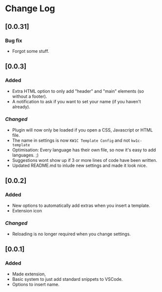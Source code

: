 # Change Log

## [0.0.31]
### **Bug fix**
- Forgot some stuff.

## [0.0.3]
### **Added**
- Extra HTML option to only add "header" and "main" elements (so without a footer).
- A notification to ask if you want to set your name (if you haven't already).

### ***Changed***
- Plugin will now only be loaded if you open a CSS, Javascript or HTML file.
- The name in settings is now `KW1C Template Config` and not `kw1c-template`
- Optimisation: Every language has their own file, so now it's easy to add languages. ;)
- Suggestions wont show up if 3 or more lines of code have been written.
- Updated README.md to inlude new settings and made it look nice.

## [0.0.2]
### **Added**
- New options to automatically add extras when you insert a template.
- Extension icon

### ***Changed***
- Reloading is no longer required when you change settings.

## [0.0.1]
### **Added**
- Made extension,
- Basic system to just add standard snippets to VSCode.
- Options to insert name.